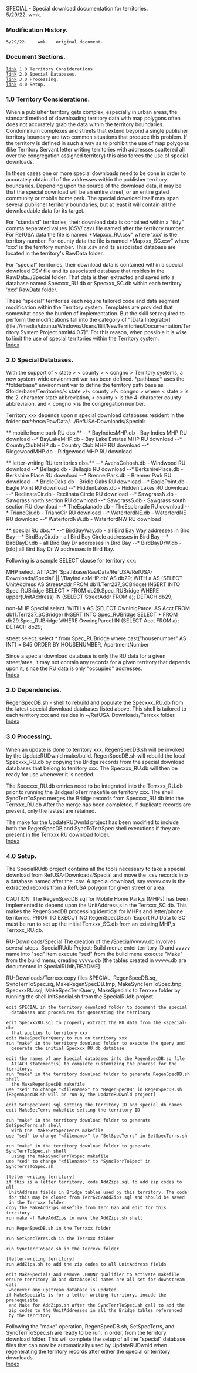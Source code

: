 SPECIAL - Special download documentation for territories.<br>
	5/29/22.	wmk.
<h3>Modification History.</h3>
<pre><code>5/29/22.    wmk.   original document.
</code></pre>
<h3 id="IX">Document Sections.</h3>
<pre><code><a href="#1.0">link</a> 1.0 Territory Considerations.
<a href="#2.0">link</a> 2.0 Special Databases.
<a href="#3.0">link</a> 3.0 Processing.
<a href="#4.0">link</a> 4.0 Setup.
</code></pre>
<h3 id="1.0">1.0 Territory Considerations.</h3>
When a publisher territory gets complex, especially in urban areas, the standard
method of downloading territory data with map polygons often does not accurately
grab the data within the territory boundaries. Condominium complexes and streets
that extend beyond a single publisher territory boundary are two common situations
that produce this problem. If the territory is defined in such a way as to prohibit
the use of map polygons (like Territory Servant letter writing territories with
addresses scattered all over the congregation assigned territory) this also forces
the use of special downloads.

In these cases one or more special downloads need to be done in order to
accurately obtain all of the addresses within the publisher territory boundaries.
Depending upon the source of the download data, it may be that the special
download will be an entire street, or an entire gated community or mobile home
park. The special download itself may span several publisher territory boundaries,
but at least it will contain all the downloadable data for its target.

For "standard" territories, their download data is contained within a "tidy"
comma separated values (CSV/.csv) file named after the territory number. For
RefUSA data the file is named *Mapxxx\_RU.csv" where 'xxx' is the territory
number. For county data the file is named *Mapxxx\_SC.csv" where 'xxx' is the
territory number. This .csv and its associated database are located in the
territory's RawData folder.

For "special" territories, their download data is contained within a special
download CSV file and its associated database that resides in the RawData../Special
folder. That data is then extracted and
saved into a database named Specxxx\_RU.db or Specxxx\_SC.db within each
territory 'xxx' RawData folder.

These "special" territories each require tailored code and data segment modification
within the Territory system. Templates are provided that somewhat ease the burden
of implementation. But the skill set required to perform the modifications fall
into the category of
 "[Data Integrator](file:///media/ubuntu/Windows/Users/Bill/NewTerritories/Documentation/Territory System Project.html#4.0.7)". For this reason, when possible it is wise to limit the use of special
territories within the Territory system.<br>
<a href="#IX">Index</a>

<h3 id="2.0">2.0 Special Databases.</h3>
With the support of < state > < county > < congno > Territory systems, a new system-wide
envionment var has been defined. *pathbase* uses the *folderbase* environment var
to define the territory path base as $folderbase/Territories/< state >/< county >/< congno >
where < state > is the 2-character state abbreviation, < county > is the 4-character
county abbreviaion, and < congno > is the congregation number.

Territory xxx depends upon n special download databases resident in the folder
*pathbase*/RawData/.../RefUSA-Downloads/Special:

** mobile home park RU dbs.**
--* BayIndiesMHP.db - Bay Indies MHP RU download
--* BayLakeMHP.db - Bay Lake Estates MHP RU download
--* CountryClubMHP.db - Country Club MHP RU download
--* RidgewoodMHP.db - Ridgewood MHP RU download

** letter-writing RU territories dbs.**
--*	AvensCohosh.db -  Windwood RU download
--*	Bellagio.db - Bellagio RU download
--* BerkshirePlace.db - Berkshire Place RU download
--* BrennerPark.db - Brenner Park RU download
--* BridleOaks.db - Bridle Oaks RU download
--* EaglePoint.db - Eagle Point RU download
--* HiddenLakes.db - Hidden Lakes RU download
--* ReclinataCir.db - Reclinata Circle RU download
--* SawgrassN.db - Sawgrass north section RU download
--* SawgrassS.db - Sawgrass south section RU download
--* TheEsplanade.db - TheEsplanade RU download
--*	TrianoCir.db - TrianoCir RU download
--* WaterfordNE.db - WaterfordNE RU download
--*	WaterfordNW.db - WaterfordNW RU download

** special RU dbs.**
--* BirdBayWay.db - all Bird Bay Way addresses in Bird Bay
--* BirdBayCir.db - all Bird Bay Circle addresses in Bird Bay
--* BirdBayDr.db - all Bird Bay Dr addresses in Bird Bay
--* BirdBayDrW.db - [old] all Bird Bay Dr W addresses in Bird Bay.

Following is a sample SELECT clause for territory xxx:

MHP select.
ATTACH '$pathbase/RawData/RefUSA/RefUSA-Downloads/Special'
   || '/BayIndiesMHP.db'
   AS db29;
WITH a AS (SELECT UnitAddress AS StreetAddr
 FROM db11.Terr237_SCBridge)
INSERT INTO Spec_RUBridge
SELECT * FROM db29.Spec_RUBridge
WHERE upper(UnitAddress) IN (SELECT StreetAddr FROM a);
DETACH db29;

non-MHP Special select.
WITH a AS (SELECT OwninigParcel AS Acct
 FROM db11.Terr237_SCBridge)
INSERT INTO Spec_RUBridge
SELECT * FROM db29.Spec_RUBridge
WHERE OwningParcel IN (SELECT Acct FROM a);
DETACH db29;

street select.
select * from Spec_RUBridge 
where cast("housenumber" AS INT) = 845
ORDER BY HOUSENUMBER, ApartmentNumber

Since a special download database is only the RU data for a given street/area,
it may not contain any records for a given territory that depends upon it, since
the RU data is only "occupied" addresses.<br>
<a href="#IX">Index</a>
<h3 id="2.0">2.0 Dependencies.</h3>
RegenSpecDB.sh - shell to rebuild and populate the Specxxx_RU.db from the latest special
  download databases listed above. This shell is tailored to each territory
  xxx and resides in ~/RefUSA-Downloads/Terrxxx folder.<br>
<a href="#IX">Index</a>
<h3 id="3.0">3.0 Processing.</h3>
When an update is done to territory xxx, RegenSpecDB.sh will be invoked
by the UpdateRUDwnld make/build. RegenSpecDB.sh will rebuild the local
Specxxx_RU.db by copying the Bridge records from the special download
databases that belong to territory xxx. The Specxxx_RU.db will then be
ready for use whenever it is needed.

The Specxxx_RU.db entries need to be integrated into the Terrxxx_RU.db prior
to running the BridgesToTerr makefile on territory xxx. The shell SyncTerrToSpec
merges the Bridge records from Specxxx_RU.db into the Terrxxx_RU.db After the
merge has been completed, if duplicate records are present, only the lastest 
are retained.

The make for the UpdateRUDwnld project has been modified to include both the
RegenSpecDB and SyncToTerrSpec shell executions if they are present in the
Terrxxx RU download folder.<br>
<a href="#IX">Index</a>
<h3 id="4.0">4.0 Setup.</h3>
The SpecialRUdb project contains all the tools necessary to take a special
download from RefUSA-Downloads/Special and move the .csv records into
a database named after the .csv. A special download, say vvvvv.csv is
the extracted records from a RefUSA polygon for given street or area.

CAUTION: The RegenSpecDB.sql for Mobile Home Park,s (MHPs) has been
implemented to depend upon the UnitAddress,s in the Terrxxx_SC.db. This
makes the RegenSpecDB processing identical for MHPs and letter/phone
territories. PRIOR TO EXECUTING RegenSpecDB.sh 'Export RU Data to SC'
must be run to set up the initial Terrxxx_SC.db from an existing MHP,s
Terrxxx_RU.db.

RU-Downloads/Special
The creation of the /Special/vvvvv.db involves several steps.
	SpecialRUdb Project:
	Build menu; enter territory ID and vvvvv name into "sed" item
	execute "sed" from the build menu
	execute "Make" from the build menu, creating vvvvv.db
	[the tables created in vvvvv.db are documented in SpecialRUdb/README]

RU-Downloads/Terrxxx
	copy files SPECIAL, RegenSpecDB.sq, SyncTerrToSpec.sq, MakeRegenSpecDB.tmp,
	  MakeSyncTerrToSpec.tmp, SpecxxxRU.sql, MakeSpecTerrQuery, MakeSpecials to Terrxxx
	  folder by running the shell InitSpecial.sh from the SpecialRUdb project

	edit SPECIAL in the territory download folder to document the special
	  databases and procedures for generating the territory

	edit SpecxxxRU.sql to properly extract the RU data from the <special-db>
	  that applies to territory xxx
	edit MakeSpecTerrQuery to run on territory xxx
	run "make" in the territory download folder to execute the query and
	  generate the initial Specxxx_RU.db database

	edit the names of any Special databases into the RegenSpecDB.sq file
	  ATTACH statement(s) to complete customizing the process for the territory.
	run "make" in the territory download folder to generate RegenSpecDB.sh shell
	  the MakeRegenSpecDB makefile
	use "sed" to change "<filename>" to "RegenSpecDB" in RegenSpecDB.sh
	[RegenSpecDB.sh will be run by the UpdateRUDwnld project]

	edit SetSpecTerrs.sql setting the territory ID and special db names
	edit MakeSetTerrs makefile setting the territory ID

	run "make" in the territory download folder to generate SetSpecTerrs.sh shell
	  with the  MakeSetSpecTerrs makefile
	use "sed" to change "<filename>" to "SetSpecTerrs" in SetSpecTerrs.sh

	run "make" in the territory download folder to generate SyncTerrToSpec.sh shell
	  using the MakeSyncTerrToSpec makefile
	use "sed" to change "<filename>" to "SyncTerrToSpec" in SyncTerrsToSpec.sh

	[letter-writing territory]
	if this is a letter territory, code AddZips.sql to add zip codes to all
	 UnitAddress fields in Bridge tables used by this territory. The code
	 for this may be cloned from Terr626/AddZips.sql and should be saved
	 in the Terrxxx folder
	copy the MakeAddZips makefile from Terr 626 and edit for this territory
	run make -f MakeAddZips to make the AddZips.sh shell

	run RegenSpecDB.sh in the Terrxxx folder

	run SetSpecTerrs.sh in the Terrxxx folder

	run SyncTerrToSpec.sh in the Terrxxx folder

	[letter-writing territory]
	run AddZips.sh to add the zip codes to all UnitAddress fields

	edit MakeSpecials and remove .PHONY qualifier to activate makefile
	ensure territory ID and database(s) names are all set for downstream call
	 whenever any upstream database is updated
	if MakeSpecials is for a letter-writing territory, incude the prerequisite
	 and Make for AddZips.sh after the SyncTerrToSpec.sh call to add the
	 zip codes to the UnitAddresses in all the Bridge tables referenced
	 by the territory

Following the "make" operation, RegenSpecDB.sh, SetSpecTerrs, and SyncTerrToSpec.sh
are ready to be run, in order, from the territory download folder. This
will complete the setup of all the "special" database files that can
now be automatically used by UpdateRUDwnld when regenerating the territory
records after either the special or territory downloads.<br>
<a href="#IX">Index</a>

